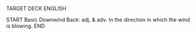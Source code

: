 TARGET DECK
ENGLISH

START
Basic
Downwind
Back: adj. & adv. In the direction in which the wind is blowing.
END
